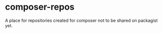 composer-repos
==============

A place for repositories created for composer not to be shared on packagist yet.
